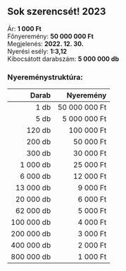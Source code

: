 ## Sok szerencsét! 2023

Ár: **1 000 Ft**<br/>
Főnyeremény: **50 000 000 Ft**<br/>
Megjelenés: **2022. 12. 30.**<br/>
Nyerési esély: **1:3,12**<br/>
Kibocsátott darabszám: **5 000 000 db**<br/>

### Nyereménystruktúra:
Darab|Nyeremény
---:|---:
1 db|50 000 000 Ft
5 db|5 000 000 Ft
120 db|100 000 Ft
200 db|50 000 Ft
300 db|30 000 Ft
1 000 db|25 000 Ft
6 000 db|12 000 Ft
13 000 db|9 000 Ft
20 000 db|6 000 Ft
62 000 db|5 000 Ft
100 000 db|4 000 Ft
200 000 db|3 000 Ft
400 000 db|2 000 Ft
800 000 db|1 000 Ft
